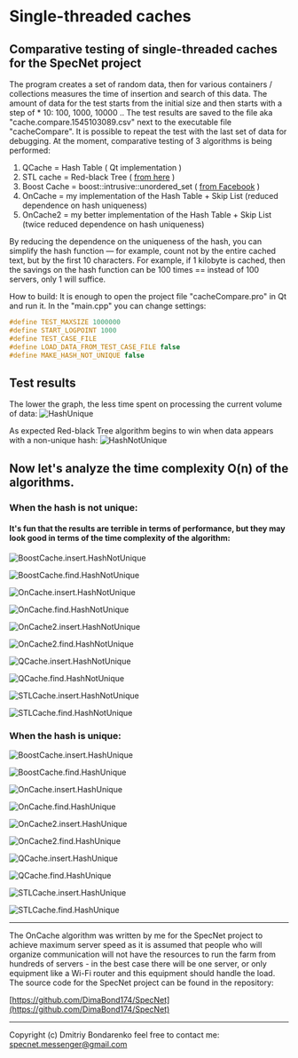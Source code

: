 # Single-threaded caches
## Comparative testing of single-threaded caches for the SpecNet project

The program creates a set of random data, then for various containers / collections measures the time of insertion and search of this data. The amount of data for the test starts from the initial size and then starts with a step of * 10: 100, 1000, 10000 .. The test results are saved to the file aka "cache.compare.1545103089.csv" next to the executable file "cacheCompare". It is possible to repeat the test with the last set of data for debugging.
At the moment, comparative testing of 3 algorithms is being performed:
1. QCache = Hash Table ( Qt implementation )
2. STL cache = Red-black Tree ( [from here](https://jaeyu.wordpress.com/2014/04/15/lru-cache-in-c/) )
3. Boost Cache = boost::intrusive::unordered_set ( [from Facebook](https://github.com/facebook/folly/blob/master/folly/container/EvictingCacheMap.h) )
4. OnCache = my implementation of the Hash Table + Skip List (reduced dependence on hash uniqueness)
5. OnCache2 = my better implementation of the Hash Table + Skip List (twice reduced dependence on hash uniqueness)

By reducing the dependence on the uniqueness of the hash, you can simplify the hash function — for example, count not by the entire cached text, but by the first 10 characters. For example, if 1 kilobyte is cached, then the savings on the hash function can be 100 times == instead of 100 servers, only 1 will suffice.

How to build:
It is enough to open the project file "cacheCompare.pro" in Qt and run it.
In the "main.cpp" you can change settings:

```c++
#define TEST_MAXSIZE 1000000
#define START_LOGPOINT 1000
#define TEST_CASE_FILE
#define LOAD_DATA_FROM_TEST_CASE_FILE false
#define MAKE_HASH_NOT_UNIQUE false
```

## Test results
The lower the graph, the less time spent on processing the current volume of data:
![HashUnique](HashUnique.png)

As expected Red-black Tree algorithm begins to win when data appears with a non-unique hash:
![HashNotUnique](HashNotUnique.png)

## Now let's analyze the time complexity  O(n) of the algorithms.
### When the hash is not unique:

#### It's fun that the results are terrible in terms of performance, but they may look good in terms of the time complexity of the algorithm:

![BoostCache.insert.HashNotUnique](BoostCache.insert.HashNotUnique.png)

![BoostCache.find.HashNotUnique](BoostCache.find.HashNotUnique.png)

![OnCache.insert.HashNotUnique](OnCache.insert.HashNotUnique.png)

![OnCache.find.HashNotUnique](OnCache.find.HashNotUnique.png)

![OnCache2.insert.HashNotUnique](OnCache2.insert.HashNotUnique.png)

![OnCache2.find.HashNotUnique](OnCache2.find.HashNotUnique.png)

![QCache.insert.HashNotUnique](QCache.insert.HashNotUnique.png)

![QCache.find.HashNotUnique](QCache.find.HashNotUnique.png)

![STLCache.insert.HashNotUnique](STLCache.insert.HashNotUnique.png)

![STLCache.find.HashNotUnique](STLCache.find.HashNotUnique.png)

### When the hash is unique:

![BoostCache.insert.HashUnique](BoostCache.insert.HashUnique.png)

![BoostCache.find.HashUnique](BoostCache.find.HashUnique.png)

![OnCache.insert.HashUnique](OnCache.insert.HashUnique.png)

![OnCache.find.HashUnique](OnCache.find.HashUnique.png)

![OnCache2.insert.HashUnique](OnCache2.insert.HashUnique.png)

![OnCache2.find.HashUnique](OnCache2.find.HashUnique.png)

![QCache.insert.HashUnique](QCache.insert.HashUnique.png)

![QCache.find.HashUnique](QCache.find.HashUnique.png)

![STLCache.insert.HashUnique](STLCache.insert.HashUnique.png)

![STLCache.find.HashUnique](STLCache.find.HashUnique.png)


---

The OnCache algorithm was written by me for the SpecNet project to achieve maximum server speed as it is assumed that people who will organize communication will not have the resources to run the farm from hundreds of servers - in the best case there will be one server, or only equipment like a Wi-Fi router and this equipment should handle the load.
The source code for the SpecNet project can be found in the repository:

[https://github.com/DimaBond174/SpecNet](https://github.com/DimaBond174/SpecNet)

---
  Copyright (c) Dmitriy Bondarenko
  feel free to contact me: specnet.messenger@gmail.com


